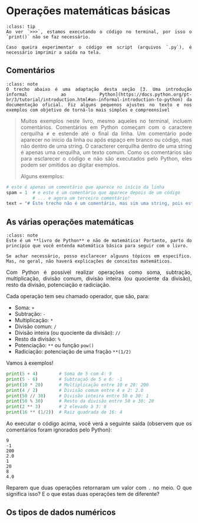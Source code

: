 # Operações matemáticas básicas

<div style="text-align: justify">

```{admonition} Lembrete
:class: tip
Ao ver `>>>`, estamos executando o código no terminal, por isso o `print()` não se faz necessário.

Caso queira experimentar o código em script (arquivos `.py`), é necessário imprimir a saída na tela.
```

## Comentários

```{admonition} Nota 
:class: note
O trecho abaixo é uma adaptação desta seção [3. Uma introdução informal ao Python](https://docs.python.org/pt-br/3/tutorial/introduction.html#an-informal-introduction-to-python) da documentação oficial. Fiz alguns pequenos ajustes no texto e nos exemplos com objetivo de torná-lo mais simples e compreensível
```

> Muitos exemplos neste livro, mesmo aqueles no terminal, incluem comentários. Comentários em Python começam com o caractere cerquilha `#` e estende até o final da linha. Um comentário pode aparecer no inicio da linha ou após espaço em branco ou código, mas não dentro de uma string. O caracterer cerquilha dentro de uma string é apenas uma cerquilha, um texto comum. Como os comentários são para esclarecer o código e não são executados pelo Python, eles podem ser omitidos ao digitar exemplos.
>
> 
> Alguns exemplos:
```python
# este é apenas um comentário que aparece no início da linha
spam = 1  # e este é um comentário que aparece depois de um código
          # ... e agora um terceiro comentário!
text = "# Este trecho não é um comentário, mas sim uma string, pois está entre aspas duplas, apesar de começar com cerquilha"
```

## As várias operações matemáticas

```{admonition} Nota 
:class: note
Este é um **livro de Python** e não de matemática! Portanto, parto do princípio que você entenda matemática básica para seguir com o livro.

Se achar necessário, posso esclarecer alguuns tópicos em específico. Mas, no geral, não haverá explicações de conceitos matemáticos.
```

Com Python é possível realizar operações como soma, subtração, multiplicação, divisão comum, divisão inteira (ou quociente da divisão), resto da divisão, potenciação e radiciação.

Cada operação tem seu chamado operador, que são, para:
- Soma: `+`
- Subtração: `-`
- Multiplicação: `*`
- Divisão comun: `/`
- Divisão inteira (ou quociente da divisão): `//`
- Resto da divisão: `%`
- Potenciação: `**` ou função `pow()`
- Radiciação: potenciação de uma fração `**(1/2)`

Vamos à exemplos!

```python
print(5 + 4)        # Soma de 5 com 4: 9
print(5 - 6)        # Subtraçaõ de 5 e 6: -1
print(10 * 20)      # Multiplicação entre 10 e 20: 200
print(4 / 2)        # Divisão comum entre 4 e 2: 2.0
print(50 // 30)     # Divisão inteira entre 50 e 30: 1
print(50 % 30)      # Resto da divisão entre 50 e 30: 20
print(2 ** 3)       # 2 elevado à 3: 8
print(16 ** (1/2))  # Raiz quadrada de 16: 4
```

Ao executar o código acima, você verá a seguinte saída (observem que os comentários foram ignorados pelo Python):
```
9
-1
200
2.0
1
20
8
4.0
```

Reparem que duas operações retornaram um valor com `.` no meio. O que significa isso? E o que estas duas operações tem de diferente?

## Os tipos de dados numéricos

</div>

